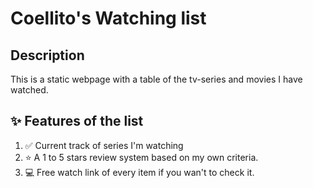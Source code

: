 # Coellito's Watching list

## Description
This is a static webpage with a table of the tv-series and movies I have watched.

## ✨ Features of the list 
1. ✅ Current track of series I'm watching
2. ⭐ A 1 to 5 stars review system based on my own criteria.
3. 💻 Free watch link of every item if you wan't to check it.
